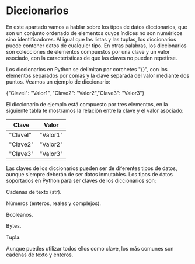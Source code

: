 # Diccionarios

En este apartado vamos a hablar sobre los tipos de datos diccionarios, que son un conjunto ordenado de elementos cuyos índices no son numéricos sino identificadores. Al igual que las listas y las tuplas, los diccionarios puede contener datos de cualquier tipo. En otras palabras, los diccionarios son colecciones de elementos compuestos por una clave y un valor asociado, con la características de que las claves no pueden repetirse.

 Los diccionarios en Python se delimitan por corchetes "{}", con los elementos separados por comas y la clave separada del valor mediante dos puntos. Veamos un ejemplo de diccionario: 

{"Clavel": "Valor1", "Clave2": "Valor2","Clave3": "Valor3"}

El diccionario de ejemplo está compuesto por tres elementos, en la siguiente tabla te mostramos la relación entre la clave y el valor asociado:

 | Clave |Valor |
|------|--------|
|"Clavel"|"Valor1"|
|"Clave2"|"Valor2"|
|"Clave3"|"Valor3"|
 
 Las claves de los diccionarios pueden ser de diferentes tipos de datos, aunque siempre deberán de ser datos inmutables. Los tipos de datos soportados en Python para ser claves de los diccionarios son: 

 Cadenas de texto (str). 

 Números (enteros, reales y complejos). 

 Booleanos. 

 Bytes. 
 
 Tupla.

 Aunque puedes utilizar todos ellos como clave, los más comunes son cadenas de texto y enteros.